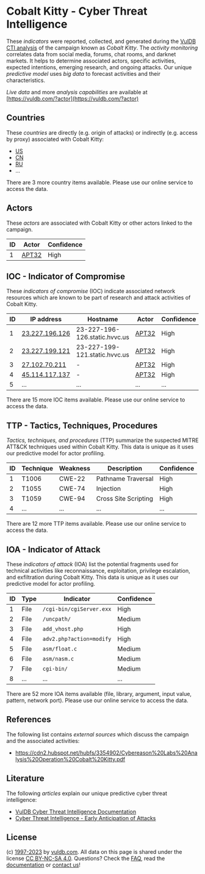 # Cobalt Kitty - Cyber Threat Intelligence

These _indicators_ were reported, collected, and generated during the [VulDB CTI analysis](https://vuldb.com/?kb.cti) of the campaign known as _Cobalt Kitty_. The _activity monitoring_ correlates data from social media, forums, chat rooms, and darknet markets. It helps to determine associated actors, specific activities, expected intentions, emerging research, and ongoing attacks. Our unique _predictive model_ uses _big data_ to forecast activities and their characteristics.

_Live data_ and more _analysis capabilities_ are available at [https://vuldb.com/?actor](https://vuldb.com/?actor)

## Countries

These _countries_ are directly (e.g. origin of attacks) or indirectly (e.g. access by proxy) associated with Cobalt Kitty:

* [US](https://vuldb.com/?country.us)
* [CN](https://vuldb.com/?country.cn)
* [RU](https://vuldb.com/?country.ru)
* ...

There are 3 more country items available. Please use our online service to access the data.

## Actors

These _actors_ are associated with Cobalt Kitty or other actors linked to the campaign.

ID | Actor | Confidence
-- | ----- | ----------
1 | [APT32](https://vuldb.com/?actor.apt32) | High

## IOC - Indicator of Compromise

These _indicators of compromise_ (IOC) indicate associated network resources which are known to be part of research and attack activities of Cobalt Kitty.

ID | IP address | Hostname | Actor | Confidence
-- | ---------- | -------- | ----- | ----------
1 | [23.227.196.126](https://vuldb.com/?ip.23.227.196.126) | 23-227-196-126.static.hvvc.us | [APT32](https://vuldb.com/?actor.apt32) | High
2 | [23.227.199.121](https://vuldb.com/?ip.23.227.199.121) | 23-227-199-121.static.hvvc.us | [APT32](https://vuldb.com/?actor.apt32) | High
3 | [27.102.70.211](https://vuldb.com/?ip.27.102.70.211) | - | [APT32](https://vuldb.com/?actor.apt32) | High
4 | [45.114.117.137](https://vuldb.com/?ip.45.114.117.137) | - | [APT32](https://vuldb.com/?actor.apt32) | High
5 | ... | ... | ... | ...

There are 15 more IOC items available. Please use our online service to access the data.

## TTP - Tactics, Techniques, Procedures

_Tactics, techniques, and procedures_ (TTP) summarize the suspected MITRE ATT&CK techniques used within Cobalt Kitty. This data is unique as it uses our predictive model for actor profiling.

ID | Technique | Weakness | Description | Confidence
-- | --------- | -------- | ----------- | ----------
1 | T1006 | CWE-22 | Pathname Traversal | High
2 | T1055 | CWE-74 | Injection | High
3 | T1059 | CWE-94 | Cross Site Scripting | High
4 | ... | ... | ... | ...

There are 12 more TTP items available. Please use our online service to access the data.

## IOA - Indicator of Attack

These _indicators of attack_ (IOA) list the potential fragments used for technical activities like reconnaissance, exploitation, privilege escalation, and exfiltration during Cobalt Kitty. This data is unique as it uses our predictive model for actor profiling.

ID | Type | Indicator | Confidence
-- | ---- | --------- | ----------
1 | File | `/cgi-bin/cgiServer.exx` | High
2 | File | `/uncpath/` | Medium
3 | File | `add_vhost.php` | High
4 | File | `adv2.php?action=modify` | High
5 | File | `asm/float.c` | Medium
6 | File | `asm/nasm.c` | Medium
7 | File | `cgi-bin/` | Medium
8 | ... | ... | ...

There are 52 more IOA items available (file, library, argument, input value, pattern, network port). Please use our online service to access the data.

## References

The following list contains _external sources_ which discuss the campaign and the associated activities:

* https://cdn2.hubspot.net/hubfs/3354902/Cybereason%20Labs%20Analysis%20Operation%20Cobalt%20Kitty.pdf

## Literature

The following _articles_ explain our unique predictive cyber threat intelligence:

* [VulDB Cyber Threat Intelligence Documentation](https://vuldb.com/?kb.cti)
* [Cyber Threat Intelligence - Early Anticipation of Attacks](https://www.scip.ch/en/?labs.20201022)

## License

(c) [1997-2023](https://vuldb.com/?kb.changelog) by [vuldb.com](https://vuldb.com/?kb.about). All data on this page is shared under the license [CC BY-NC-SA 4.0](https://creativecommons.org/licenses/by-nc-sa/4.0/). Questions? Check the [FAQ](https://vuldb.com/?kb.faq), read the [documentation](https://vuldb.com/?kb) or [contact us](https://vuldb.com/?contact)!
